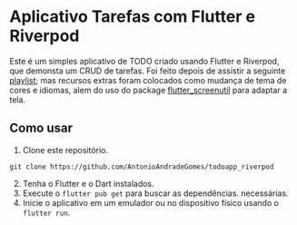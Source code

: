 # Aplicativo Tarefas com Flutter e Riverpod

Este é um simples aplicativo de TODO criado usando Flutter e Riverpod, que demonsta um CRUD de tarefas.
Foi feito depois de assistir a seguinte [playlist](https://www.youtube.com/playlist?list=PLBt8Du9dZwKOPG4r2D0d02fstHiOzHsG_); mas recursos extras foram colocados como mudança de tema de cores e idiomas, alem do uso do package [flutter_screenutil](https://pub.dev/packages/flutter_screenutil) para adaptar a tela.


## Como usar

1. Clone este repositório.
```
git clone https://github.com/AntonioAndradeGomes/todoapp_riverpod
```
2. Tenha o Flutter e o Dart instalados.
3. Execute o ```flutter pub get``` para buscar as dependências. necessárias.
4. Inicie o aplicativo em um emulador ou no dispositivo físico usando o ```flutter run```.
